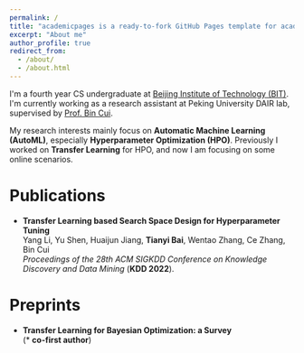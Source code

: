 ```yaml
---
permalink: /
title: "academicpages is a ready-to-fork GitHub Pages template for academic personal websites"
excerpt: "About me"
author_profile: true
redirect_from: 
  - /about/
  - /about.html
---
```


I'm a fourth year CS undergraduate at [Beijing Institute of Technology (BIT)](https://www.bit.edu.cn/). I'm currently working as a research assistant at Peking University DAIR lab, supervised by [Prof. Bin Cui](https://cuibinpku.github.io/).

My research interests mainly focus on **Automatic Machine Learning (AutoML)**, especially **Hyperparameter Optimization (HPO)**. Previously I worked on **Transfer Learning** for HPO, and now I am focusing on some online scenarios.

Publications
======
* **Transfer Learning based Search Space Design for Hyperparameter Tuning**  
    Yang Li, Yu Shen, Huaijun Jiang, **Tianyi Bai**, Wentao Zhang, Ce Zhang, Bin Cui  
    *Proceedings of the 28th ACM SIGKDD Conference on Knowledge Discovery and Data Mining* (**KDD 2022**).    

Preprints
======
* **Transfer Learning for Bayesian Optimization: a Survey**   
    (* **co-first author**)
